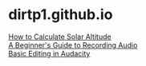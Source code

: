 # dirtp1.github.io
[How to Calculate Solar Altitude](https://dirtp1.github.io/how-to-calculate-solar-altitude/content/index.html)  
[A Beginner's Guide to Recording Audio](https://dirtp1.github.io/a-beginners-guide-to-recording-audio/index.html)  
[Basic Editing in Audacity](https://dirtp1.github.io/basic-editing-in-Audacity/index.html)
